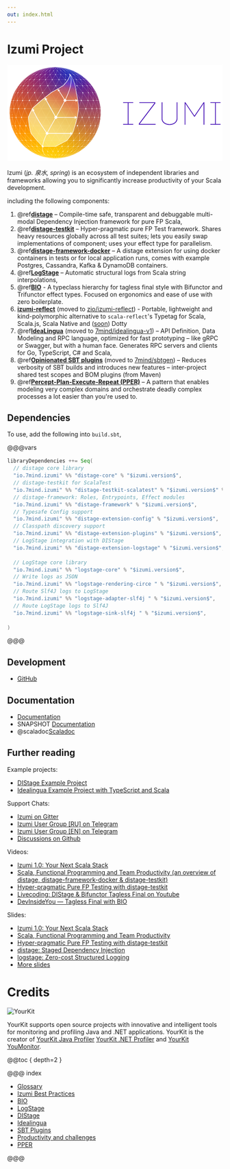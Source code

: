 ```yaml
---
out: index.html
---
```

Izumi Project
=============

![izumi-logo](media/izumi-logo-full-purple.png)

Izumi (*jp. 泉水, spring*) is an ecosystem of independent libraries and frameworks allowing you to significantly increase productivity of your Scala development.

including the following components:

1. @ref[**distage**](distage/00_distage.md) – Compile-time safe, transparent and debuggable multi-modal Dependency Injection framework for pure FP Scala,
2. @ref[**distage-testkit**](distage/distage-testkit.md) – Hyper-pragmatic pure FP Test framework. Shares heavy resources globally across all test suites; lets you easily swap implementations of component; uses your effect type for parallelism.
3. @ref[**distage-framework-docker**](distage/distage-framework-docker.md) – A distage extension for using docker containers in tests or for local application runs, comes with example Postgres, Cassandra, Kafka & DynamoDB containers.
4. @ref[**LogStage**](logstage/00_logstage.md) – Automatic structural logs from Scala string interpolations,
5. @ref[**BIO**](bio/00_bio.md) - A typeclass hierarchy for tagless final style with Bifunctor and Trifunctor effect types. Focused on ergonomics and ease of use with zero boilerplate.
6. [**izumi-reflect**](https://github.com/zio/izumi-reflect) (moved to [zio/izumi-reflect](https://github.com/zio/izumi-reflect)) - Portable, lightweight and kind-polymorphic alternative to `scala-reflect`'s Typetag for Scala, Scala.js, Scala Native and ([soon](https://github.com/7mind/dotty-typetag-research)) Dotty
7. @ref[**IdeaLingua**](idealingua/00_idealingua.md) (moved to [7mind/idealingua-v1](https://github.com/7mind/idealingua-v1)) – API Definition, Data Modeling and RPC language, optimized for fast prototyping – like gRPC or Swagger, but with a human face. Generates RPC servers and clients for Go, TypeScript, C# and Scala,
8. @ref[**Opinionated SBT plugins**](sbt/00_sbt.md) (moved to [7mind/sbtgen](https://github.com/7mind/sbtgen)) – Reduces verbosity of SBT builds and introduces new features – inter-project shared test scopes and BOM plugins (from Maven)
9. @ref[**Percept-Plan-Execute-Repeat (PPER)**](pper/00_pper.md) – A pattern that enables modeling very complex domains and orchestrate deadly complex processes a lot easier than you're used to.


Dependencies
------------

To use, add the following into `build.sbt`,

@@@vars

```scala
libraryDependencies ++= Seq(
  // distage core library
  "io.7mind.izumi" %% "distage-core" % "$izumi.version$",
  // distage-testkit for ScalaTest
  "io.7mind.izumi" %% "distage-testkit-scalatest" % "$izumi.version$" % Test,
  // distage-framework: Roles, Entrypoints, Effect modules
  "io.7mind.izumi" %% "distage-framework" % "$izumi.version$",
  // Typesafe Config support
  "io.7mind.izumi" %% "distage-extension-config" % "$izumi.version$",
  // Classpath discovery support
  "io.7mind.izumi" %% "distage-extension-plugins" % "$izumi.version$",
  // LogStage integration with DIStage
  "io.7mind.izumi" %% "distage-extension-logstage" % "$izumi.version$",

  // LogStage core library
  "io.7mind.izumi" %% "logstage-core" % "$izumi.version$",
  // Write logs as JSON
  "io.7mind.izumi" %% "logstage-rendering-circe " % "$izumi.version$",
  // Route Slf4J logs to LogStage
  "io.7mind.izumi" %% "logstage-adapter-slf4j " % "$izumi.version$",
  // Route LogStage logs to Slf4J
  "io.7mind.izumi" %% "logstage-sink-slf4j " % "$izumi.version$",

)
```
@@@

Development
-----------

* [GitHub](https://github.com/7mind/izumi)

Documentation
-------------

* [Documentation](https://izumi.7mind.io/)
* SNAPSHOT [Documentation](https://izumi.7mind.io/latest/snapshot/)
* @scaladoc[Scaladoc](izumi.index)


Further reading
---------------

Example projects:

* [DIStage Example Project](https://github.com/7mind/distage-example)
* [Idealingua Example Project with TypeScript and Scala](https://github.com/7mind/idealingua-example)

Support Chats:

* [Izumi on Gitter](https://gitter.im/7mind/izumi)
* [Izumi User Group [RU] on Telegram](https://t.me/scala_any/708)
* [Izumi User Group [EN] on Telegram](https://t.me/izumi_en)
* [Discussions on Github](https://github.com/7mind/izumi/discussions)

Videos:

* [Izumi 1.0: Your Next Scala Stack](https://www.youtube.com/watch?v=o65sKWnFyk0)
* [Scala, Functional Programming and Team Productivity (an overview of distage, distage-framework-docker & distage-testkit)](https://www.youtube.com/watch?v=QbdeVoL4hBk)
* [Hyper-pragmatic Pure FP Testing with distage-testkit](https://www.youtube.com/watch?v=CzpvjkUukAs)
* [Livecoding: DIStage & Bifunctor Tagless Final on Youtube](https://www.youtube.com/watch?v=C0srg5T0E4o&t=4971)
* [DevInsideYou — Tagless Final with BIO](https://www.youtube.com/watch?v=ZdGK1uedAE0&t=580s)

Slides:

* [Izumi 1.0: Your Next Scala Stack](https://www.slideshare.net/7mind/izumi-10-your-next-scala-stack)
* [Scala, Functional Programming and Team Productivity](https://www.slideshare.net/7mind/scala-functional-programming-and-team-productivity)
* [Hyper-pragmatic Pure FP Testing with distage-testkit](https://www.slideshare.net/7mind/hyperpragmatic-pure-fp-testing-with-distagetestkit)
* [distage: Staged Dependency Injection](https://www.slideshare.net/7mind/scalaua-distage-staged-dependency-injection)
* [logstage: Zero-cost Structured Logging](https://www.slideshare.net/7mind/logstage-zerocosttructuredlogging)
* [More slides](https://github.com/7mind/slides)

Credits
=======

![YourKit](https://www.yourkit.com/images/yklogo.png)

YourKit supports open source projects with innovative and intelligent tools
for monitoring and profiling Java and .NET applications.
YourKit is the creator of [YourKit Java Profiler](https://www.yourkit.com/java/profiler/)
[YourKit .NET Profiler](https://www.yourkit.com/.net/profiler/) and
[YourKit YouMonitor](https://www.yourkit.com/youmonitor/).

@@toc { depth=2 }

@@@ index

* [Glossary](glossary.md)
* [Izumi Best Practices](guidelines.md)
* [BIO](bio/00_bio.md)
* [LogStage](logstage/00_logstage.md)
* [DIStage](distage/00_distage.md)
* [Idealingua](idealingua/00_idealingua.md)
* [SBT Plugins](sbt/00_sbt.md)
* [Productivity and challenges](manifesto/00_manifesto.md)
* [PPER](pper/00_pper.md)

@@@
